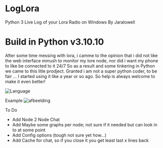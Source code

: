 # LogLora
Python 3 Live Log of your Lora Radio on Windows
By Jaralowell

# Build in Python v3.10.10

After some time messing with lora, i camme to the opinion that i did not like the web interface mmush to monitor my lore node, nor did i want my phone to like be connected to it 24/7 So as a result and some tinkering in Python we came to this litle prodject. Granted i am not a super python coder, to be fair ... I started using it like a year or so ago. So help is always welcome to make it even better!

![Language](https://img.shields.io/badge/language-Python-blue.svg) 

Example
![afbeelding](https://i.gyazo.com/576b77217f704c0a3ab0fb2512713a48.png)

To Do
* Add Node 2 Node Chat
* Add Maybe some graphs per node; not sure if it needed but can look in to at some point
* Add Config options (tough not sure yet how...)
* Add Cache for chat, so if you close it you get least last x lines back
